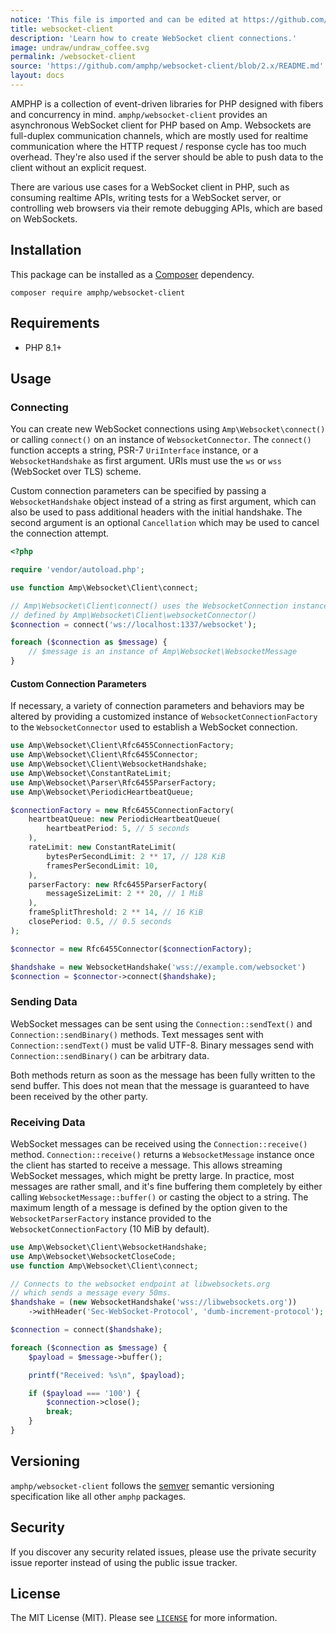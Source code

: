 ```yaml
---
notice: 'This file is imported and can be edited at https://github.com/amphp/websocket-client/blob/2.x/README.md'
title: websocket-client
description: 'Learn how to create WebSocket client connections.'
image: undraw/undraw_coffee.svg
permalink: /websocket-client
source: 'https://github.com/amphp/websocket-client/blob/2.x/README.md'
layout: docs
---
```

AMPHP is a collection of event-driven libraries for PHP designed with fibers and concurrency in mind.
`amphp/websocket-client` provides an asynchronous WebSocket client for PHP based on Amp.
Websockets are full-duplex communication channels, which are mostly used for realtime communication where the HTTP request / response cycle has too much overhead.
They're also used if the server should be able to push data to the client without an explicit request.

There are various use cases for a WebSocket client in PHP, such as consuming realtime APIs, writing tests for a WebSocket server, or controlling web browsers via their remote debugging APIs, which are based on WebSockets.

## Installation

This package can be installed as a [Composer](https://getcomposer.org/) dependency.

```
composer require amphp/websocket-client
```

## Requirements

- PHP 8.1+

## Usage

### Connecting

You can create new WebSocket connections using `Amp\Websocket\connect()` or calling `connect()` on an instance of `WebsocketConnector`.
The `connect()` function accepts a string, PSR-7 `UriInterface` instance, or a `WebsocketHandshake` as first argument. URIs must use the `ws` or `wss` (WebSocket over TLS) scheme.

Custom connection parameters can be specified by passing a `WebsocketHandshake` object instead of a string as first argument, which can also be used to pass additional headers with the initial handshake. The second argument is an optional `Cancellation` which may be used to cancel the connection attempt.

```php
<?php

require 'vendor/autoload.php';

use function Amp\Websocket\Client\connect;

// Amp\Websocket\Client\connect() uses the WebsocketConnection instance
// defined by Amp\Websocket\Client\websocketConnector()
$connection = connect('ws://localhost:1337/websocket');

foreach ($connection as $message) {
    // $message is an instance of Amp\Websocket\WebsocketMessage
}
```

#### Custom Connection Parameters

If necessary, a variety of connection parameters and behaviors may be altered by providing a customized instance of `WebsocketConnectionFactory` to the `WebsocketConnector` used to establish a WebSocket connection.

```php
use Amp\Websocket\Client\Rfc6455ConnectionFactory;
use Amp\Websocket\Client\Rfc6455Connector;
use Amp\Websocket\Client\WebsocketHandshake;
use Amp\Websocket\ConstantRateLimit;
use Amp\Websocket\Parser\Rfc6455ParserFactory;
use Amp\Websocket\PeriodicHeartbeatQueue;

$connectionFactory = new Rfc6455ConnectionFactory(
    heartbeatQueue: new PeriodicHeartbeatQueue(
        heartbeatPeriod: 5, // 5 seconds
    ),
    rateLimit: new ConstantRateLimit(
        bytesPerSecondLimit: 2 ** 17, // 128 KiB
        framesPerSecondLimit: 10,
    ),
    parserFactory: new Rfc6455ParserFactory(
        messageSizeLimit: 2 ** 20, // 1 MiB
    ),
    frameSplitThreshold: 2 ** 14, // 16 KiB
    closePeriod: 0.5, // 0.5 seconds
);

$connector = new Rfc6455Connector($connectionFactory);

$handshake = new WebsocketHandshake('wss://example.com/websocket')
$connection = $connector->connect($handshake);
```

### Sending Data

WebSocket messages can be sent using the `Connection::sendText()` and `Connection::sendBinary()` methods.
Text messages sent with `Connection::sendText()` must be valid UTF-8.
Binary messages send with `Connection::sendBinary()` can be arbitrary data.

Both methods return as soon as the message has been fully written to the send buffer. This does not mean that the message is guaranteed to have been received by the other party.

### Receiving Data

WebSocket messages can be received using the `Connection::receive()` method. `Connection::receive()` returns a `WebsocketMessage` instance once the client has started to receive a message. This allows streaming WebSocket messages, which might be pretty large. In practice, most messages are rather small, and it's fine buffering them completely by either calling `WebsocketMessage::buffer()` or casting the object to a string. The maximum length of a message is defined by the option given to the `WebsocketParserFactory` instance provided to the `WebsocketConnectionFactory` (10 MiB by default).

```php
use Amp\Websocket\Client\WebsocketHandshake;
use Amp\Websocket\WebsocketCloseCode;
use function Amp\Websocket\Client\connect;

// Connects to the websocket endpoint at libwebsockets.org
// which sends a message every 50ms.
$handshake = (new WebsocketHandshake('wss://libwebsockets.org'))
    ->withHeader('Sec-WebSocket-Protocol', 'dumb-increment-protocol');

$connection = connect($handshake);

foreach ($connection as $message) {
    $payload = $message->buffer();

    printf("Received: %s\n", $payload);

    if ($payload === '100') {
        $connection->close();
        break;
    }
}
```

## Versioning

`amphp/websocket-client` follows the [semver](http://semver.org/) semantic versioning specification like all other `amphp` packages.

## Security

If you discover any security related issues, please use the private security issue reporter instead of using the public issue tracker.

## License

The MIT License (MIT). Please see [`LICENSE`](./LICENSE) for more information.

